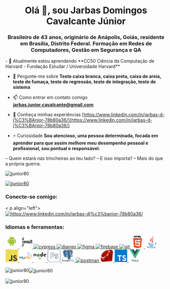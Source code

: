 <h1 align="center">Olá 👋, sou Jarbas Domingos Cavalcante Júnior</h1>
<h3 align="center">Brasileiro de 43 anos, originário de Anápolis, Goiás, residente em Brasília, Distrito Federal. Formação em Redes de Computadores, Gestão em Segurança e QA</h3> 
- 🌱 Atualmente estou aprendendo **CC50 Ciência da Computação de Harvard - Fundação Estudar / Universidade Harvard**

- 💬 Pergunte-me sobre **Teste caixa branca, caixa preta, caixa de areia, teste de fumaça, teste de regressão, teste de integração, teste de sistema**

- 📫 Como entrar em contato comigo **jarbas.junior.cavalcante@gmail.com**

- 📄 Conheça minhas experiências [https://www.linkedin.com/in/jarbas-d-j%C3%BAnior-78b80a36/](https://www.linkedin.com/in/jarbas-d-j%C3%BAnior-78b80a36/)

- ⚡ Curiosidade **Sou atencioso, uma pessoa determinada, focada em aprender para que assim melhore meu desempenho pessoal e profissional, sou pontual e responsável.**

– Quem estará nas trincheiras ao teu lado?
– E isso importa?
– Mais do que a própria guerra.

<p align="left"> <img src="https://komarev.com/ghpvc/?username=jjunior80&label=Profile%20views&color=0e75b6&style=flat " alt="jjunior80" /> </p>

<p align="left"> <a href="https://github.com/ryo-ma/github-profile-trophy"><img src="https ://github-profile-trophy.vercel.app/?username=jjunior80" alt="jjunior80" /></a> </p>

<h3 align="left">Conecte-se comigo:</h3>
< p align="left">
<a href="https://linkedin.com/in/https://www.linkedin.com/in/jarbas-dj%c3%banior-78b80a36/" target="blank" ><img align="center" src="https://raw.githubusercontent.com/rahuldkjain/github-profile-readme-generator/master/src/images/icons/Social/linked-in-alt.svg" alt ="https://www.linkedin.com/in/jarbas-dj%c3%banior-78b80a36/" height="30" width="40" /></a>
</p>

<h3 align="left">Idiomas e ferramentas:</h3>
<p align="left"> <a href="https://developer.android.com" target="_blank" rel="noreferrer"> <img src="https://raw.githubusercontent.com/devicons/devicon/master/icons/android/android-original-wordmark.svg" alt="android" width="40" height="40"/> </a> <a href="https://canvasjs.com" target="_blank" rel="noreferrer"> <img src="https://raw.githubusercontent.com/Hardik0307/Hardik0307/master/assets/canvasjs-charts.svg" alt="canvasjs" width="40" height="40"/> </a> <a href="https://www.cypress.io" target="_blank" rel="noreferrer"> <img src="https://raw.githubusercontent.com/simple-icons/simple-icons/6e46ec1fc23b60c8fd0d2f2ff46db82e16dbd75f/icons/cypress.svg" alt="cypress" width="40" height="40"/> </a> <a href="https://www.djangoproject.com/" target="_blank" rel="noreferrer"> <img src="https://cdn.worldvectorlogo.com/logos/django.svg" alt="django" width="40" height="40"/> </a> <a href="https://www.figma.com/" target="_blank" rel="noreferrer"> <img src="https://www.vectorlogo.zone/logos/figma/figma-icon.svg" alt="figma" width="40" height="40"/> </a> <a href="https://firebase.google.com/" target="_blank" rel="noreferrer"> <img src="https://www.vectorlogo.zone/logos/firebase/firebase-icon.svg" alt="firebase" width="40" height="40"/> </a> <a href="https://git-scm.com/" target="_blank" rel="noreferrer"> <img src="https://www.vectorlogo.zone/logos/git-scm/git-scm-icon.svg" alt="git" width="40" height="40"/> </a> <a href="https://www.w3.org/html/" target="_blank" rel="noreferrer"> <img src="https://raw.githubusercontent.com/devicons/devicon/master/icons/html5/html5-original-wordmark.svg" alt="html5" width="40" height="40"/> </a> <a href="https://www.java.com" target="_blank" rel="noreferrer"> <img src="https://raw.githubusercontent.com/devicons/devicon/master/icons/java/java-original.svg" alt="java" width="40" height="40"/> </a> <a href="https://developer.mozilla.org/en-US/docs/Web/JavaScript" target="_blank" rel="noreferrer"> <img src="https://raw.githubusercontent.com/devicons/devicon/master/icons/javascript/javascript-original.svg" alt="javascript" width="40" height="40"/> </a> <a href="https://www.mysql.com/" target="_blank" rel="noreferrer"> <img src="https://raw.githubusercontent.com/devicons/devicon/master/icons/mysql/mysql-original-wordmark.svg" alt="mysql" width="40" height="40"/> </a> <a href="https://nodejs.org" target="_blank" rel="noreferrer"> <img src="https://raw.githubusercontent.com/devicons/devicon/master/icons/nodejs/nodejs-original-wordmark.svg" alt="nodejs" width="40" height="40"/> </a> <a href="https://www.photoshop.com/en" target="_blank" rel="noreferrer"> <img src="https://raw.githubusercontent.com/devicons/devicon/master/icons/photoshop/photoshop-line.svg" alt="photoshop" width="40" height="40"/> </a> <a href="https://www.postgresql.org" target="_blank" rel="noreferrer"> <img src="https://raw.githubusercontent.com/devicons/devicon/master/icons/postgresql/postgresql-original-wordmark.svg" alt="postgresql" width="40" height="40"/> </a> <a href="https://postman.com" target="_blank" rel="noreferrer"> <img src="https://www.vectorlogo.zone/logos/getpostman/getpostman-icon.svg" alt="postman" width="40" height="40"/> </a> <a href="https://www.ruby-lang.org/en/" target="_blank" rel="noreferrer"> <img src="https://raw.githubusercontent.com/devicons/devicon/master/icons/ruby/ruby-original.svg" alt="ruby" width="40" altura="40"/> </a> <a href="https://www.typescriptlang.org/" target="_blank" rel="noreferrer"> <img src="https://raw.githubusercontent.com/devicons/devicon/master/icons/typescript/typescript-original.svg" alt="typescript" width="40" height="40"/> </a> <a href="https://vuejs.org/" target="_blank" rel="noreferrer"> <img src="https://raw.githubusercontent.com/devicons/devicon/master/icons/vuejs/vuejs-original-wordmark.svg" alt="vuejs" width="40" height="40"/> </a> </p>

<p><img align="left" src="https://github-readme-stats.vercel.app/api/top-langs?username=jjunior80&show_icons=true&locale=en&layout=compact" alt="jjunior80" /></p>

<p> <img align="center" src="https://github- readme-stats.vercel.app/api?username=jjunior80&show_icons=true&locale=en" alt="jjunior80" /></p>

<p><img align="center" src="https://github-readme- Streak-stats.herokuapp.com/?user=jjunior80&" alt="jjunior80" /></p>
